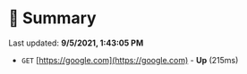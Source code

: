 # 📖 Summary
Last updated: **9/5/2021, 1:43:05 PM**

- `GET` [https://google.com](https://google.com) - **Up** (215ms)
